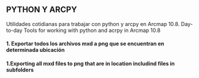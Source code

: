 ## PYTHON Y ARCPY

Utilidades cotidianas para trabajar con python y arcpy en Arcmap 10.8.
Day-to-day Tools for working with python and acrpy in Arcmap 10.8 

#### 1. Exportar todos los archivos mxd a png que se encuentran en determinada ubicación
#### 1.Exporting all mxd files to png that are in location includind files in subfolders
